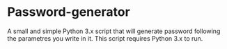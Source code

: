 Password-generator
==================

A small and simple Python 3.x script that will generate password following the parametres you write in it.
This script requires Python 3.x to run.
